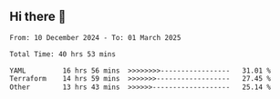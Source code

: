 ## Hi there 👋

<!-- TECHNOLOGIES:START -->
<!-- TECHNOLOGIES:END -->

<!--START_SECTION:waka-->

```txt
From: 10 December 2024 - To: 01 March 2025

Total Time: 40 hrs 53 mins

YAML         16 hrs 56 mins  >>>>>>>>-----------------   31.01 %
Terraform    14 hrs 59 mins  >>>>>>>------------------   27.45 %
Other        13 hrs 43 mins  >>>>>>-------------------   25.14 %
```

<!--END_SECTION:waka-->

